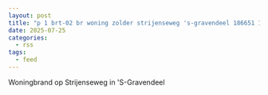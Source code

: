 ```yaml
---
layout: post
title: "p 1 brt-02 br woning zolder strijenseweg 's-gravendeel 186651 186131"
date: 2025-07-25
categories: 
  - rss
tags: 
  - feed
---
```


Woningbrand op Strijenseweg in 'S-Gravendeel
